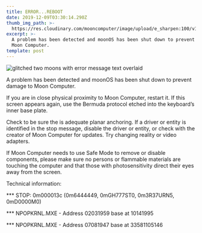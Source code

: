```yaml
---
title: ERROR...REBOOT
date: 2019-12-09T03:30:14.290Z
thumb_img_path: >-
  https://res.cloudinary.com/mooncomputer/image/upload/e_sharpen:100/v1575862275/Moon%20Computer%20Blog/moon-computer-error-message-2.gif
excerpt: >-
  A problem has been detected and moonOS has been shut down to prevent damage to
  Moon Computer.
template: post
---
```

![glitched two moons with error message text overlaid](https://res.cloudinary.com/mooncomputer/image/upload/e_sharpen:100/v1575862275/Moon%20Computer%20Blog/moon-computer-error-message-2.gif "Moon Computer Error Message")

A problem has been detected and moonOS has been shut down to prevent damage to Moon Computer. 

If you are in close physical proximity to Moon Computer, restart it. If this screen appears again, use the Bermuda protocol etched into the keyboard’s inner base plate.

Check to be sure the is adequate planar anchoring. If a driver or entity is identified in the stop message, disable the driver or entity, or check with the creator of Moon Computer for updates. Try changing reality or video adapters.

If Moon Computer needs to use Safe Mode to remove or disable components, please make sure no persons or flammable materials are touching the computer and that those with photosensitivity direct their eyes away from the screen. 

Technical information:

\*\**  STOP: 0m000013c (0m6444449, 0mGH777ST0, 0m3R37URN5, 0mD0000M0)

\*\** NPOPKRNL.MXE - Address 02031959 base at 10141995

\*\** NPOPKRNL.MXE - Address 07081947 base at 33581105146
